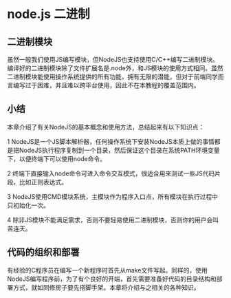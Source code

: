 # node.js 二进制

## 二进制模块

虽然一般我们使用JS编写模块，但NodeJS也支持使用C/C++编写二进制模块。编译好的二进制模块除了文件扩展名是.node外，和JS模块的使用方式相同。虽然二进制模块能使用操作系统提供的所有功能，拥有无限的潜能，但对于前端同学而言编写过于困难，并且难以跨平台使用，因此不在本教程的覆盖范围内。

## 小结

本章介绍了有关NodeJS的基本概念和使用方法，总结起来有以下知识点：

1 NodeJS是一个JS脚本解析器，任何操作系统下安装NodeJS本质上做的事情都是把NodeJS执行程序复制到一个目录，然后保证这个目录在系统PATH环境变量下，以便终端下可以使用node命令。

2 终端下直接输入node命令可进入命令交互模式，很适合用来测试一些JS代码片段，比如正则表达式。

3 NodeJS使用CMD模块系统，主模块作为程序入口点，所有模块在执行过程中只初始化一次。

4 除非JS模块不能满足需求，否则不要轻易使用二进制模块，否则你的用户会叫苦连天。

## 代码的组织和部署

有经验的C程序员在编写一个新程序时首先从make文件写起。同样的，使用NodeJS编写程序前，为了有个良好的开端，首先需要准备好代码的目录结构和部署方式，就如同修房子要先搭脚手架。本章将介绍与之相关的各种知识。

